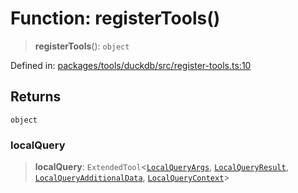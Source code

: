 # Function: registerTools()

> **registerTools**(): `object`

Defined in: [packages/tools/duckdb/src/register-tools.ts:10](https://github.com/GeoDaCenter/openassistant/blob/37d127dc7a76d6b5cf9de906c055e4c904e3dfed/packages/tools/duckdb/src/register-tools.ts#L10)

## Returns

`object`

### localQuery

> **localQuery**: `ExtendedTool`\<[`LocalQueryArgs`](../type-aliases/LocalQueryArgs.md), [`LocalQueryResult`](../type-aliases/LocalQueryResult.md), [`LocalQueryAdditionalData`](../type-aliases/LocalQueryAdditionalData.md), [`LocalQueryContext`](../type-aliases/LocalQueryContext.md)\>
